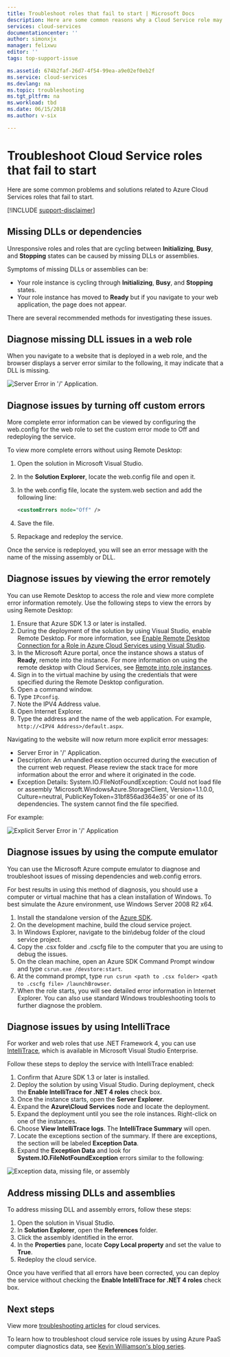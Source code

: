 ```yaml
---
title: Troubleshoot roles that fail to start | Microsoft Docs
description: Here are some common reasons why a Cloud Service role may fail to start. Solutions to these problems are also provided.
services: cloud-services
documentationcenter: ''
author: simonxjx
manager: felixwu
editor: ''
tags: top-support-issue

ms.assetid: 674b2faf-26d7-4f54-99ea-a9e02ef0eb2f
ms.service: cloud-services
ms.devlang: na
ms.topic: troubleshooting
ms.tgt_pltfrm: na
ms.workload: tbd
ms.date: 06/15/2018
ms.author: v-six

---
```

# Troubleshoot Cloud Service roles that fail to start
Here are some common problems and solutions related to Azure Cloud Services roles that fail to start.

[!INCLUDE [support-disclaimer](../../includes/support-disclaimer.md)]

## Missing DLLs or dependencies
Unresponsive roles and roles that are cycling between **Initializing**, **Busy**, and **Stopping** states can be caused by missing DLLs or assemblies.

Symptoms of missing DLLs or assemblies can be:

* Your role instance is cycling through **Initializing**, **Busy**, and **Stopping** states.
* Your role instance has moved to **Ready** but if you navigate to your web application, the page does not appear.

There are several recommended methods for investigating these issues.

## Diagnose missing DLL issues in a web role
When you navigate to a website that is deployed in a web role, and the browser displays a server error similar to the following, it may indicate that a DLL is missing.

![Server Error in '/' Application.](./media/cloud-services-troubleshoot-roles-that-fail-start/ic503388.png)

## Diagnose issues by turning off custom errors
More complete error information can be viewed by configuring the web.config for the web role to set the custom error mode to Off and redeploying the service.

To view more complete errors without using Remote Desktop:

1. Open the solution in Microsoft Visual Studio.
2. In the **Solution Explorer**, locate the web.config file and open it.
3. In the web.config file, locate the system.web section and add the following line:

    ```xml
    <customErrors mode="Off" />
    ```
4. Save the file.
5. Repackage and redeploy the service.

Once the service is redeployed, you will see an error message with the name of the missing assembly or DLL.

## Diagnose issues by viewing the error remotely
You can use Remote Desktop to access the role and view more complete error information remotely. Use the following steps to view the errors by using Remote Desktop:

1. Ensure that Azure SDK 1.3 or later is installed.
2. During the deployment of the solution by using Visual Studio, enable Remote Desktop. For more information, see [Enable Remote Desktop Connection for a Role in Azure Cloud Services using Visual Studio](cloud-services-role-enable-remote-desktop-visual-studio.md).
3. In the Microsoft Azure portal, once the instance shows a status of **Ready**, remote into the instance. For more information on using the remote desktop with Cloud Services, see [Remote into role instances](cloud-services-role-enable-remote-desktop-new-portal.md#remote-into-role-instances).
5. Sign in to the virtual machine by using the credentials that were specified during the Remote Desktop configuration.
6. Open a command window.
7. Type `IPconfig`.
8. Note the IPV4 Address value.
9. Open Internet Explorer.
10. Type the address and the name of the web application. For example, `http://<IPV4 Address>/default.aspx`.

Navigating to the website will now return more explicit error messages:

* Server Error in '/' Application.
* Description: An unhandled exception occurred during the execution of the current web request. Please review the stack trace for more information about the error and where it originated in the code.
* Exception Details: System.IO.FIleNotFoundException: Could not load file or assembly ‘Microsoft.WindowsAzure.StorageClient, Version=1.1.0.0, Culture=neutral, PublicKeyToken=31bf856ad364e35’ or one of its dependencies. The system cannot find the file specified.

For example:

![Explicit Server Error in '/' Application](./media/cloud-services-troubleshoot-roles-that-fail-start/ic503389.png)

## Diagnose issues by using the compute emulator
You can use the Microsoft Azure compute emulator to diagnose and troubleshoot issues of missing dependencies and web.config errors.

For best results in using this method of diagnosis, you should use a computer or virtual machine that has a clean installation of Windows. To best simulate the Azure environment, use Windows Server 2008 R2 x64.

1. Install the standalone version of the [Azure SDK](https://azure.microsoft.com/downloads/).
2. On the development machine, build the cloud service project.
3. In Windows Explorer, navigate to the bin\debug folder of the cloud service project.
4. Copy the .csx folder and .cscfg file to the computer that you are using to debug the issues.
5. On the clean machine, open an Azure SDK Command Prompt window and type `csrun.exe /devstore:start`.
6. At the command prompt, type `run csrun <path to .csx folder> <path to .cscfg file> /launchBrowser`.
7. When the role starts, you will see detailed error information in Internet Explorer. You can also use standard Windows troubleshooting tools to further diagnose the problem.

## Diagnose issues by using IntelliTrace
For worker and web roles that use .NET Framework 4, you can use [IntelliTrace](https://msdn.microsoft.com/library/dd264915.aspx), which is available in Microsoft Visual Studio Enterprise.

Follow these steps to deploy the service with IntelliTrace enabled:

1. Confirm that Azure SDK 1.3 or later is installed.
2. Deploy the solution by using Visual Studio. During deployment, check the **Enable IntelliTrace for .NET 4 roles** check box.
3. Once the instance starts, open the **Server Explorer**.
4. Expand the **Azure\\Cloud Services** node and locate the deployment.
5. Expand the deployment until you see the role instances. Right-click on one of the instances.
6. Choose **View IntelliTrace logs**. The **IntelliTrace Summary** will open.
7. Locate the exceptions section of the summary. If there are exceptions, the section will be labeled **Exception Data**.
8. Expand the **Exception Data** and look for **System.IO.FileNotFoundException** errors similar to the following:

![Exception data, missing file, or assembly](./media/cloud-services-troubleshoot-roles-that-fail-start/ic503390.png)

## Address missing DLLs and assemblies
To address missing DLL and assembly errors, follow these steps:

1. Open the solution in Visual Studio.
2. In **Solution Explorer**, open the **References** folder.
3. Click the assembly identified in the error.
4. In the **Properties** pane, locate **Copy Local property** and set the value to **True**.
5. Redeploy the cloud service.

Once you have verified that all errors have been corrected, you can deploy the service without checking the **Enable IntelliTrace for .NET 4 roles** check box.

## Next steps
View more [troubleshooting articles](https://azure.microsoft.com/documentation/articles/?tag=top-support-issue&product=cloud-services) for cloud services.

To learn how to troubleshoot cloud service role issues by using Azure PaaS computer diagnostics data, see [Kevin Williamson's blog series](http://blogs.msdn.com/b/kwill/archive/2013/08/09/windows-azure-paas-compute-diagnostics-data.aspx).
